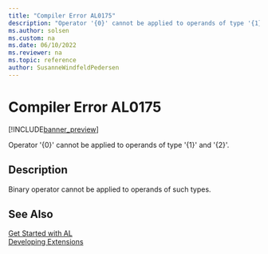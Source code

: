 ```yaml
---
title: "Compiler Error AL0175"
description: "Operator '{0}' cannot be applied to operands of type '{1}' and '{2}'."
ms.author: solsen
ms.custom: na
ms.date: 06/10/2022
ms.reviewer: na
ms.topic: reference
author: SusanneWindfeldPedersen
---
```

[//]: # (START>DO_NOT_EDIT)
[//]: # (IMPORTANT:Do not edit any of the content between here and the END>DO_NOT_EDIT.)
[//]: # (Any modifications should be made in the .xml files in the ModernDev repo.)
# Compiler Error AL0175

[!INCLUDE[banner_preview](../includes/banner_preview.md)]

Operator '{0}' cannot be applied to operands of type '{1}' and '{2}'.

## Description
Binary operator cannot be applied to operands of such types.  

[//]: # (IMPORTANT: END>DO_NOT_EDIT)
## See Also  
[Get Started with AL](../devenv-get-started.md)  
[Developing Extensions](../devenv-dev-overview.md)  